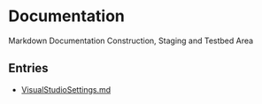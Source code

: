# Documentation
Markdown Documentation Construction, Staging and Testbed Area


## Entries
 * [VisualStudioSettings.md](https://github.com/AdamAtCorhio/Documentation/blob/main/VisualStudioSettings.md)
